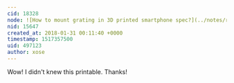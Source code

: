 ```yaml
---
cid: 18328
node: ![How to mount grating in 3D printed smartphone spec?](../notes/robert_winkler/01-30-2018/how-to-mount-grating-in-3d-printed-smartphone-spec)
nid: 15647
created_at: 2018-01-31 00:11:40 +0000
timestamp: 1517357500
uid: 497123
author: xose
---
```


Wow! I didn't knew this printable. Thanks!